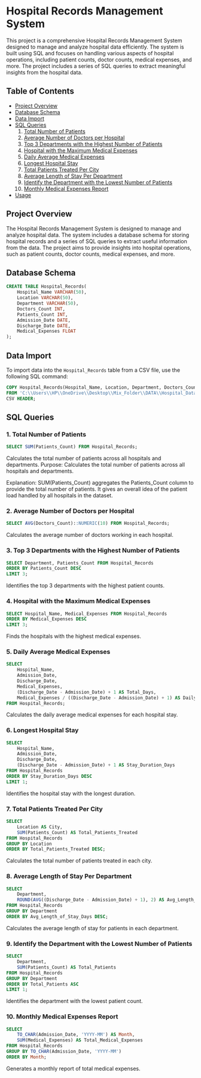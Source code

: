 # Hospital Records Management System

This project is a comprehensive Hospital Records Management System designed to manage and analyze hospital data efficiently. The system is built using SQL and focuses on handling various aspects of hospital operations, including patient counts, doctor counts, medical expenses, and more. The project includes a series of SQL queries to extract meaningful insights from the hospital data.

## Table of Contents
- [Project Overview](#project-overview)
- [Database Schema](#database-schema)
- [Data Import](#data-import)
- [SQL Queries](#sql-queries)
  1. [Total Number of Patients](#1-total-number-of-patients)
  2. [Average Number of Doctors per Hospital](#2-average-number-of-doctors-per-hospital)
  3. [Top 3 Departments with the Highest Number of Patients](#3-top-3-departments-with-the-highest-number-of-patients)
  4. [Hospital with the Maximum Medical Expenses](#4-hospital-with-the-maximum-medical-expenses)
  5. [Daily Average Medical Expenses](#5-daily-average-medical-expenses)
  6. [Longest Hospital Stay](#6-longest-hospital-stay)
  7. [Total Patients Treated Per City](#7-total-patients-treated-per-city)
  8. [Average Length of Stay Per Department](#8-average-length-of-stay-per-department)
  9. [Identify the Department with the Lowest Number of Patients](#9-identify-the-department-with-the-lowest-number-of-patients)
  10. [Monthly Medical Expenses Report](#10-monthly-medical-expenses-report)
- [Usage](#usage)

## Project Overview
The Hospital Records Management System is designed to manage and analyze hospital data. The system includes a database schema for storing hospital records and a series of SQL queries to extract useful information from the data. The project aims to provide insights into hospital operations, such as patient counts, doctor counts, medical expenses, and more.

## Database Schema
```sql
CREATE TABLE Hospital_Records(
    Hospital_Name VARCHAR(50),
    Location VARCHAR(50),
    Department VARCHAR(50),
    Doctors_Count INT,
    Patients_Count INT,
    Admission_Date DATE,
    Discharge_Date DATE,
    Medical_Expenses FLOAT
);
```

## Data Import
To import data into the `Hospital_Records` table from a CSV file, use the following SQL command:
```sql
COPY Hospital_Records(Hospital_Name, Location, Department, Doctors_Count, Patients_Count, Admission_Date, Discharge_Date, Medical_Expenses)
FROM 'C:\\Users\\HP\\OneDrive\\Desktop\\Mix_Folder\\DATA\\Hospital_Data1.csv'
CSV HEADER;
```

## SQL Queries
### 1. Total Number of Patients
```sql
SELECT SUM(Patients_Count) FROM Hospital_Records;
```
Calculates the total number of patients across all hospitals and departments.
Purpose: Calculates the total number of patients across all hospitals and departments.

Explanation:
SUM(Patients_Count) aggregates the Patients_Count column to provide the total number of patients.
It gives an overall idea of the patient load handled by all hospitals in the dataset.

### 2. Average Number of Doctors per Hospital
```sql
SELECT AVG(Doctors_Count)::NUMERIC(10) FROM Hospital_Records;
```
Calculates the average number of doctors working in each hospital.

### 3. Top 3 Departments with the Highest Number of Patients
```sql
SELECT Department, Patients_Count FROM Hospital_Records
ORDER BY Patients_Count DESC
LIMIT 3;
```
Identifies the top 3 departments with the highest patient counts.

### 4. Hospital with the Maximum Medical Expenses
```sql
SELECT Hospital_Name, Medical_Expenses FROM Hospital_Records
ORDER BY Medical_Expenses DESC
LIMIT 3;
```
Finds the hospitals with the highest medical expenses.

### 5. Daily Average Medical Expenses
```sql
SELECT 
    Hospital_Name,
    Admission_Date,
    Discharge_Date,
    Medical_Expenses,
    (Discharge_Date - Admission_Date) + 1 AS Total_Days,
    Medical_Expenses / ((Discharge_Date - Admission_Date) + 1) AS Daily_Avg_Expenses
FROM Hospital_Records;
```
Calculates the daily average medical expenses for each hospital stay.

### 6. Longest Hospital Stay
```sql
SELECT 
    Hospital_Name,
    Admission_Date,
    Discharge_Date,
    (Discharge_Date - Admission_Date) + 1 AS Stay_Duration_Days
FROM Hospital_Records
ORDER BY Stay_Duration_Days DESC
LIMIT 1;
```
Identifies the hospital stay with the longest duration.

### 7. Total Patients Treated Per City
```sql
SELECT 
    Location AS City,
    SUM(Patients_Count) AS Total_Patients_Treated
FROM Hospital_Records
GROUP BY Location
ORDER BY Total_Patients_Treated DESC;
```
Calculates the total number of patients treated in each city.

### 8. Average Length of Stay Per Department
```sql
SELECT 
    Department,
    ROUND(AVG((Discharge_Date - Admission_Date) + 1), 2) AS Avg_Length_of_Stay_Days
FROM Hospital_Records
GROUP BY Department
ORDER BY Avg_Length_of_Stay_Days DESC;
```
Calculates the average length of stay for patients in each department.

### 9. Identify the Department with the Lowest Number of Patients
```sql
SELECT 
    Department,
    SUM(Patients_Count) AS Total_Patients
FROM Hospital_Records
GROUP BY Department
ORDER BY Total_Patients ASC
LIMIT 1;
```
Identifies the department with the lowest patient count.

### 10. Monthly Medical Expenses Report
```sql
SELECT 
    TO_CHAR(Admission_Date, 'YYYY-MM') AS Month,
    SUM(Medical_Expenses) AS Total_Medical_Expenses
FROM Hospital_Records
GROUP BY TO_CHAR(Admission_Date, 'YYYY-MM')
ORDER BY Month;
```
Generates a monthly report of total medical expenses.

